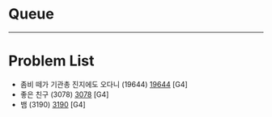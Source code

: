 # Queue


--------------------------------

# Problem List
- 좀비 떼가 기관총 진지에도 오다니 (19644) [19644](https://github.com/KyumKyum/Algorithm_Study/blob/main/Queue/19644.cpp) [G4]
- 좋은 친구 (3078) [3078](https://github.com/KyumKyum/Algorithm_Study/blob/main/Queue/3078.cpp) [G4]
- 뱀 (3190) [3190](https://github.com/KyumKyum/Algorithm_Study/blob/main/Queue/3190.cpp) [G4]